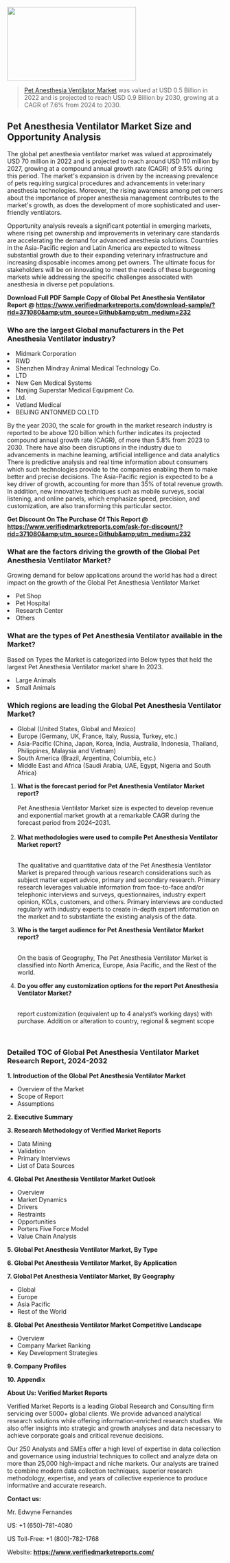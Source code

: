 
<img src="https://ffe5etoiles.com/wp-content/uploads/2024/12/MST1-300x171.png" alt="" width="300" height="171" class="alignnone size-medium wp-image-20088" /><blockquote><p><p><a href="https://www.verifiedmarketreports.com/download-sample/?rid=371080&utm_source=Github&utm_medium=232" target="_blank">Pet Anesthesia Ventilator Market</a> was valued at USD 0.5 Billion in 2022 and is projected to reach USD 0.9 Billion by 2030, growing at a CAGR of 7.6% from 2024 to 2030.</p></blockquote><p><h2>Pet Anesthesia Ventilator Market Size and Opportunity Analysis</h2><p>The global pet anesthesia ventilator market was valued at approximately USD 70 million in 2022 and is projected to reach around USD 110 million by 2027, growing at a compound annual growth rate (CAGR) of 9.5% during this period. The market's expansion is driven by the increasing prevalence of pets requiring surgical procedures and advancements in veterinary anesthesia technologies. Moreover, the rising awareness among pet owners about the importance of proper anesthesia management contributes to the market's growth, as does the development of more sophisticated and user-friendly ventilators.</p><p>Opportunity analysis reveals a significant potential in emerging markets, where rising pet ownership and improvements in veterinary care standards are accelerating the demand for advanced anesthesia solutions. Countries in the Asia-Pacific region and Latin America are expected to witness substantial growth due to their expanding veterinary infrastructure and increasing disposable incomes among pet owners. The ultimate focus for stakeholders will be on innovating to meet the needs of these burgeoning markets while addressing the specific challenges associated with anesthesia in diverse pet populations.</p></p><p class=""><strong>Download Full PDF Sample Copy of Global Pet Anesthesia Ventilator Report @ <a href="https://www.verifiedmarketreports.com/download-sample/?rid=371080&amp;utm_source=Github&amp;utm_medium=232" target="_blank">https://www.verifiedmarketreports.com/download-sample/?rid=371080&amp;utm_source=Github&amp;utm_medium=232</a></strong></p><h3 id="" class="">Who are the largest Global manufacturers in the Pet Anesthesia Ventilator industry?</h3><p><li>Midmark Corporation</li><li> RWD</li><li> Shenzhen Mindray Animal Medical Technology Co.</li><li> LTD</li><li> New Gen Medical Systems</li><li> Nanjing Superstar Medical Equipment Co.</li><li>Ltd.</li><li> Vetland Medical</li><li> BEIJING ANTONMED CO.LTD</li></p><div class=""><div class="" dir="" data-message-author-role="" data-message-id="" data-message-model-slug=""><div class=""><div class=""><div class=""><div class="" dir="" data-message-author-role="" data-message-id="" data-message-model-slug=""><div class=""><div class=""><p>By the year 2030, the scale for growth in the market research industry is reported to be above 120 billion which further indicates its projected compound annual growth rate (CAGR), of more than 5.8% from 2023 to 2030. There have also been disruptions in the industry due to advancements in machine learning, artificial intelligence and data analytics There is predictive analysis and real time information about consumers which such technologies provide to the companies enabling them to make better and precise decisions. The Asia-Pacific region is expected to be a key driver of growth, accounting for more than 35% of total revenue growth. In addition, new innovative techniques such as mobile surveys, social listening, and online panels, which emphasize speed, precision, and customization, are also transforming this particular sector.</p><p><strong>Get Discount On The Purchase Of This Report @&nbsp; <a href="https://www.verifiedmarketreports.com/ask-for-discount/?rid=371080&amp;utm_source=Github&amp;utm_medium=232" target="_blank">https://www.verifiedmarketreports.com/ask-for-discount/?rid=371080&amp;utm_source=Github&amp;utm_medium=232</a></strong></p></div></div></div></div></div></div></div></div><h3 id="" class="">What are the factors driving the growth of the Global Pet Anesthesia Ventilator Market?</h3><p id="" class="">Growing demand for below applications around the world has had a direct impact on the growth of the Global Pet Anesthesia Ventilator Market</p><p id="" class=""><li>Pet Shop</li><li> Pet Hospital</li><li> Research Center</li><li> Others</li></p><h3 id="" class="">What are the types of Pet Anesthesia Ventilator available in the Market?</h3><p id="" class="">Based on Types the Market is categorized into Below types that held the largest Pet Anesthesia Ventilator market share In 2023.</p><p id="" class=""><li>Large Animals</li><li> Small Animals</li></p><h3 id="" class="">Which regions are leading the Global Pet Anesthesia Ventilator Market?</h3><ul><li>Global (United States, Global and Mexico)</li><li>Europe (Germany, UK, France, Italy, Russia, Turkey, etc.)</li><li>Asia-Pacific (China, Japan, Korea, India, Australia, Indonesia, Thailand, Philippines, Malaysia and Vietnam)</li><li>South America (Brazil, Argentina, Columbia, etc.)</li><li>Middle East and Africa (Saudi Arabia, UAE, Egypt, Nigeria and South Africa)</li></ul><p><ol><li><strong>What is the forecast period for Pet Anesthesia Ventilator Market report?<br /></strong><br /><span data-sheets-root="1" data-sheets-value="{&quot;1&quot;:2,&quot;2&quot;:&quot;XXXX size is expected to develop revenue and exponential market growth at a remarkable CAGR during the forecast period from 2024&ndash;2030.&quot;}" data-sheets-userformat="{&quot;2&quot;:12674,&quot;4&quot;:{&quot;1&quot;:2,&quot;2&quot;:16776960},&quot;10&quot;:2,&quot;11&quot;:0,&quot;15&quot;:&quot;Arial&quot;,&quot;16&quot;:12}">Pet Anesthesia Ventilator Market size is expected to develop revenue and exponential market growth at a remarkable CAGR during the forecast period from 2024&ndash;2031.</span><br /><br /></li><li><strong>What methodologies were used to compile Pet Anesthesia Ventilator Market report?<br /><br /></strong><p>The qualitative and quantitative data of the&nbsp;Pet Anesthesia Ventilator Market is prepared through various research considerations such as subject matter expert advice, primary and secondary research. Primary research leverages valuable information from face-to-face and/or telephonic interviews and surveys, questionnaires, industry expert opinion, KOLs, customers, and others. Primary interviews are conducted regularly with industry experts to create in-depth expert information on the market and to substantiate the existing analysis of the data.&nbsp;</p></li><li><strong>Who is the target audience for Pet Anesthesia Ventilator Market report?<br /><br /></strong><p>On the basis of Geography, The&nbsp;Pet Anesthesia Ventilator Market is classified into North America, Europe, Asia Pacific, and the Rest of the world.</p></li><li><strong>Do you offer any customization options for the report Pet Anesthesia Ventilator Market?<br /><br /></strong><p>report customization (equivalent up to 4 analyst&rsquo;s working days) with purchase. Addition or alteration to country, regional &amp; segment scope</p><p>&nbsp;</p></li></ol></p><h3 id="" class="">Detailed TOC of Global Pet Anesthesia Ventilator Market Research Report, 2024-2032</h3><p id="" class=""><strong>1. Introduction of the Global Pet Anesthesia Ventilator Market</strong></p><ul><li>Overview of the Market</li><li>Scope of Report</li><li>Assumptions</li></ul><p id="" class=""><strong>2. Executive Summary</strong></p><p id="" class=""><strong>3. Research Methodology of&nbsp;Verified Market Reports</strong></p><ul><li>Data Mining</li><li>Validation</li><li>Primary Interviews</li><li>List of Data Sources</li></ul><p id="" class=""><strong>4. Global Pet Anesthesia Ventilator Market Outlook</strong></p><ul><li>Overview</li><li>Market Dynamics</li><li>Drivers</li><li>Restraints</li><li>Opportunities</li><li>Porters Five Force Model</li><li>Value Chain Analysis</li></ul><p id="" class=""><strong>5. Global Pet Anesthesia Ventilator Market, By&nbsp;Type</strong></p><p id="" class=""><strong>6. Global Pet Anesthesia Ventilator Market, By Application</strong></p><p id="" class=""><strong>7. Global Pet Anesthesia Ventilator Market, By Geography</strong></p><ul><li>Global</li><li>Europe</li><li>Asia Pacific</li><li>Rest of the World</li></ul><p id="" class=""><strong>8. Global Pet Anesthesia Ventilator Market Competitive Landscape</strong></p><ul><li>Overview</li><li>Company Market Ranking</li><li>Key Development Strategies</li></ul><p id="" class=""><strong>9. Company Profiles</strong></p><p id="" class=""><strong>10. Appendix</strong></p><p id="" class=""><strong>About Us: Verified Market Reports</strong></p><p id="" class="">Verified Market Reports is a leading Global Research and Consulting firm servicing over 5000+ global clients. We provide advanced analytical research solutions while offering information-enriched research studies. We also offer insights into strategic and growth analyses and data necessary to achieve corporate goals and critical revenue decisions.</p><p id="" class="">Our 250 Analysts and SMEs offer a high level of expertise in data collection and governance using industrial techniques to collect and analyze data on more than 25,000 high-impact and niche markets. Our analysts are trained to combine modern data collection techniques, superior research methodology, expertise, and years of collective experience to produce informative and accurate research.</p><p id="" class=""><strong>Contact us:</strong></p><p id="" class="">Mr. Edwyne Fernandes</p><p id="" class="">US: +1 (650)-781-4080</p><p id="" class="">US Toll-Free: +1 (800)-782-1768</p><p id="" class="">Website: <a target="" data-test-app-aware-link=""><strong>https://www.verifiedmarketreports.com/</strong></a></p>
